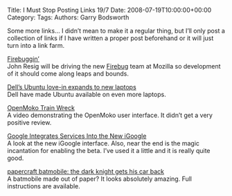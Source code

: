 Title: I Must Stop Posting Links 19/7
Date: 2008-07-19T10:00:00+00:00
Category: 
Tags: 
Authors: Garry Bodsworth

Some more links&#8230; I didn&#8217;t mean to make it a regular thing, but I&#8217;ll only post a collection of links if I have written a proper post beforehand or it will just turn into a link farm.

[Firebuggin&#8217;][1]  
John Resig will be driving the new [Firebug][2] team at Mozilla so development of it should come along leaps and bounds.

[Dell&#8217;s Ubuntu love-in expands to new laptops][3]  
Dell have made Ubuntu available on even more laptops.

[OpenMoko Train Wreck][4]  
A video demonstrating the OpenMoko user interface. It didn&#8217;t get a very positive review.

[Google Integrates Services Into the New iGoogle][5]  
A look at the new iGoogle interface. Also, near the end is the magic incantation for enabling the beta. I&#8217;ve used it a little and it is really quite good.

[papercraft batmobile: the dark knight gets his car back][6]  
A batmobile made out of paper? It looks absolutely amazing. Full instructions are available.

 [1]: http://ejohn.org/blog/firebuggin/
 [2]: http://getfirebug.com/
 [3]: http://www.theregister.co.uk/2008/07/18/dell_adds_ubuntu_systems_updates_hardy_heron/
 [4]: http://www.vimeo.com/1366042?pg=embed&sec=1366042
 [5]: http://www.readwriteweb.com/archives/google_integrates_services_into_new_igoogle.php
 [6]: http://technabob.com/blog/2008/07/19/papercraft-batmobile-dark-knight/